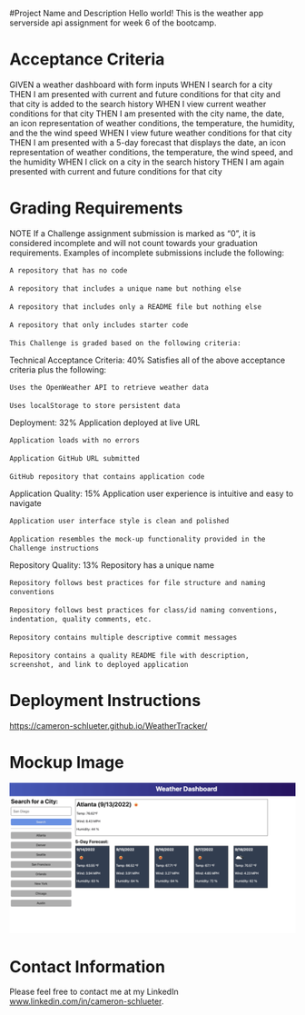 #Project Name and Description
    Hello world! This is the weather app serverside api assignment for week 6 of the bootcamp.

# Acceptance Criteria
GIVEN a weather dashboard with form inputs
WHEN I search for a city
THEN I am presented with current and future conditions for that city and that city is added to the search history
WHEN I view current weather conditions for that city
THEN I am presented with the city name, the date, an icon representation of weather conditions, the temperature, the humidity, and the the wind speed
WHEN I view future weather conditions for that city
THEN I am presented with a 5-day forecast that displays the date, an icon representation of weather conditions, the temperature, the wind speed, and the humidity
WHEN I click on a city in the search history
THEN I am again presented with current and future conditions for that city

# Grading Requirements
NOTE
If a Challenge assignment submission is marked as “0”, it is considered incomplete and will not count towards your graduation requirements. Examples of incomplete submissions include the following:

    A repository that has no code

    A repository that includes a unique name but nothing else

    A repository that includes only a README file but nothing else

    A repository that only includes starter code

    This Challenge is graded based on the following criteria:

Technical Acceptance Criteria: 40%
    Satisfies all of the above acceptance criteria plus the following:

    Uses the OpenWeather API to retrieve weather data

    Uses localStorage to store persistent data

Deployment: 32%
    Application deployed at live URL

    Application loads with no errors

    Application GitHub URL submitted

    GitHub repository that contains application code

Application Quality: 15%
    Application user experience is intuitive and easy to navigate

    Application user interface style is clean and polished

    Application resembles the mock-up functionality provided in the Challenge instructions

Repository Quality: 13%
    Repository has a unique name

    Repository follows best practices for file structure and naming conventions

    Repository follows best practices for class/id naming conventions, indentation, quality comments, etc.

    Repository contains multiple descriptive commit messages

    Repository contains a quality README file with description, screenshot, and link to deployed application

# Deployment Instructions
https://cameron-schlueter.github.io/WeatherTracker/

# Mockup Image
![A mockup MVP of the working project](06-server-side-apis-homework-demo.png)

# Contact Information
Please feel free to contact me at my LinkedIn www.linkedin.com/in/cameron-schlueter.